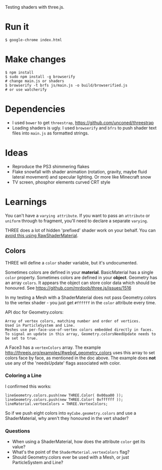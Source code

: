 Testing shaders with three.js.

# Run it

    $ google-chrome index.html

# Make changes

    $ npm install
    $ sudo npm install -g browserify
    # change main.js or shaders
    $ browserify -t brfs js/main.js -o build/browserified.js
    # or use watcherify

# Dependencies

  - I used `bower` to get `threestrap`, https://github.com/unconed/threestrap
  - Loading shaders is ugly. I used `browserify` and `bfrs` to push shader text files into `main.js` as formatted strings.

# Ideas

  - Reproduce the PS3 shimmering flakes
  - Flake snowfall with shader animation (rotation, gravity, maybe fluid lateral movement) and specular lighting. Or more like Minecraft snow
  - TV screen, phosphor elements curved CRT style

# Learnings

You can't have a `varying attribute`. If you want to pass an `attribute` or `uniform` through to fragment, you'll need to declare a separate `varying`.

THREE does a lot of hidden 'prefixed' shader work on your behalf. You can [avoid this using RawShaderMaterial](https://github.com/mrdoob/three.js/issues/3121).

## Colors

THREE will define a `color` shader variable, but it's undocumented.

Sometimes colors are defined in your **material**. BasicMaterial has a single `color` property.
Sometimes colors are defined in your **object**. Geometry has an array `colors`. It appears the object can store color data which should be honoured. See https://github.com/mrdoob/three.js/issues/1516

In my testing a Mesh with a ShaderMaterial does not pass Geometry.colors to the vertex shader - you just get `#ffffff` in the `color` attribute every time.

API doc for Geometry.colors:

    Array of vertex colors, matching number and order of vertices.
    Used in ParticleSystem and Line.
    Meshes use per-face-use-of-vertex colors embedded directly in faces.
    To signal an update in this array, Geometry.colorsNeedUpdate needs to be set to true.

A Face3 has a `vertexColors` array. The example http://threejs.org/examples/#webgl_geometry_colors uses this array to set colors face by face, as mentioned in the doc above. The example does **not** use any of the 'needsUpdate' flags associated with color.

### Coloring a Line

I confirmed this works:

    lineGeometry.colors.push(new THREE.Color( 0x00aa00 ));
    lineGeometry.colors.push(new THREE.Color( 0xffffff ));
    lineMaterial.vertexColors = THREE.VertexColors;

So if we push eight colors into `myCube.geometry.colors` and use a ShaderMaterial, why aren't they honoured in the vert shader?

### Questions

  - When using a ShaderMaterial, how does the attribute `color` get its value?
  - What's the point of the `ShaderMaterial.vertexColors` flag?
  - Should Geometry.colors ever be used with a Mesh, or just ParticleSystem and Line?
